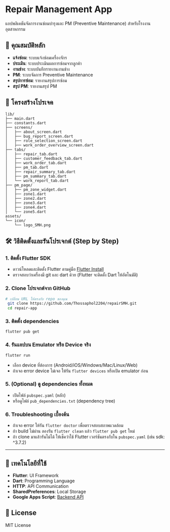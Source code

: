 # Repair Management App

แอปพลิเคชันจัดการงานซ่อมบำรุงและ PM (Preventive Maintenance) สำหรับโรงงานอุตสาหกรรม

## 🚀 คุณสมบัติหลัก

- **แจ้งซ่อม**: ระบบแจ้งซ่อมเครื่องจักร
- **ประเมิน**: ระบบประเมินผลการซ่อมจากลูกค้า
- **งานช่าง**: ระบบบันทึกรายงานงานช่าง
- **PM**: ระบบจัดการ Preventive Maintenance
- **สรุปการซ่อม**: รายงานสรุปการซ่อม
- **สรุป PM**: รายงานสรุป PM

## 📁 โครงสร้างโปรเจค

```
lib/
├── main.dart                  
├── constants.dart             
├── screens/                  
│   ├── about_screen.dart
│   ├── bug_report_screen.dart
│   ├── role_selection_screen.dart
│   ├── work_order_overview_screen.dart
├── tabs/                     
│   ├── repair_tab.dart
│   ├── customer_feedback_tab.dart
│   ├── work_order_tab.dart
│   ├── pm_tab.dart
│   ├── repair_summary_tab.dart
│   ├── pm_summary_tab.dart
│   └── work_report_tab.dart
├── pm_page/                
│   ├── pm_zone_widget.dart
│   ├── zone1.dart
│   ├── zone2.dart
│   ├── zone3.dart
│   ├── zone4.dart
│   └── zone5.dart
assets/
└── icon/                     
    └── logo_SMH.png
```
## 🛠️ วิธีติดตั้งและรันโปรเจกต์ (Step by Step)

### 1. ติดตั้ง Flutter SDK
- ดาวน์โหลดและติดตั้ง Flutter ตามคู่มือ [Flutter Install](https://docs.flutter.dev/get-started/install)
- ตรวจสอบว่าเครื่องมี git และ dart ด้วย (Flutter จะติดตั้ง Dart ให้อัตโนมัติ)

### 2. Clone โปรเจกต์จาก GitHub
```sh
# เปลี่ยน URL ให้ตรงกับ repo ของคุณ
 git clone https://github.com/Thossaphol2204/repairSMH.git
 cd repair-app
```

### 3. ติดตั้ง dependencies
```sh
flutter pub get
```

### 4. รันแอปบน Emulator หรือ Device จริง
```sh
flutter run
```
- เลือก device ที่ต้องการ (Android/iOS/Windows/Mac/Linux/Web)
- ถ้าเจอ error device ไม่เจอ ให้รัน `flutter devices` หรือเปิด emulator ก่อน

### 5. (Optional) ดู dependencies ทั้งหมด
- เปิดไฟล์ `pubspec.yaml` (หลัก)
- หรือดูไฟล์ `pub_dependencies.txt` (dependency tree)

### 6. Troubleshooting เบื้องต้น
- ถ้าเจอ error ให้รัน `flutter doctor` เพื่อตรวจสอบสภาพแวดล้อม
- ถ้า build ไม่ผ่าน ลองรัน `flutter clean` แล้ว `flutter pub get` ใหม่
- ถ้า clone มาแล้วรันไม่ได้ ให้เช็คว่าใช้ Flutter เวอร์ชันตรงกับใน `pubspec.yaml` (เช่น sdk: ^3.7.2)

---
## 📱 เทคโนโลยีที่ใช้

- **Flutter**: UI Framework
- **Dart**: Programming Language
- **HTTP**: API Communication
- **SharedPreferences**: Local Storage
- **Google Apps Script**: [Backend API](https://drive.google.com/drive/folders/1mMsXylghW1H_1xkqm7W_BPS6UtSj-y4P?usp=sharing)

## 📄 License

MIT License
